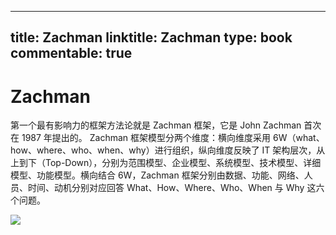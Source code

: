 
---
title: Zachman
linktitle: Zachman
type: book
commentable: true
---

# Zachman

第一个最有影响力的框架方法论就是 Zachman 框架，它是 John Zachman 首次在 1987 年提出的。
Zachman 框架模型分两个维度：横向维度采用 6W（what、how、where、who、when、why）进行组织，纵向维度反映了 IT 架构层次，从上到下（Top-Down），分别为范围模型、企业模型、系统模型、技术模型、详细模型、功能模型。横向结合 6W，Zachman 框架分别由数据、功能、网络、人员、时间、动机分别对应回答 What、How、Where、Who、When 与 Why 这六个问题。

![](https://i.postimg.cc/43WBLZ8q/image.png)

    